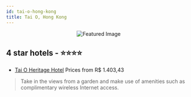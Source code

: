 ```yaml
---
id: tai-o-hong-kong
title: Tai O, Hong Kong
---
```


<center><img src="https://i.travelapi.com/hotels/6000000/5020000/5018800/5018723/a1f956ba_z.jpg" alt="Featured Image" /></center>


##  4 star hotels - ⭐️⭐️⭐️⭐️

-    [Tai O Heritage Hotel](https://us.hurb.com/hotels/tai-o/tai-o-heritage-hotel-JNP-JP986560?cmp=18055) Prices from R$ 1.403,43
   > Take in the views from a garden and make use of amenities such as complimentary wireless Internet access.
